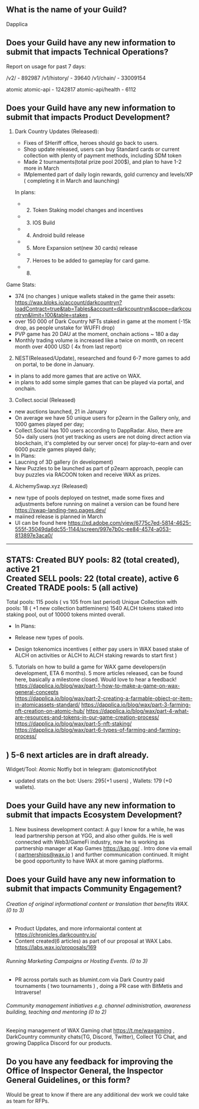 ## What is the name of your Guild?

Dapplica

## Does your Guild have any new information to submit that impacts Technical Operations?

Report on usage for past 7 days:

/v2/                   -  892987
/v1/history/     - 39640
/v1/chain/        - 33009154

atomic
atomic-api             - 1242817
atomic-api/health - 6112

## Does your Guild have any new information to submit that impacts Product Development?

1. Dark Country Updates (Released):
    - Fixes of SHeriff office, heroes should go back to users. 
    - Shop update released, users can buy Standard cards or current collection with plenty of payment methods, including SDM token
    - Made 2 tournaments(total prize pool 200$), and plan to have 1-2 more in March
    - IMplemented part of daily login rewards, gold currency and levels/XP ( completing it in March and launching)
    
    In plans:    
    - 2) Token Staking model changes and incentives
    - 3) IOS Build
    - 4) Android build release
    - 5) More Expansion set(new 30 cards) release
    - 7) Heroes to be added to gameplay for card game.
    - 8) 
  


  Game Stats: 
  - 374 (no changes ) unique wallets staked in the game their assets: https://wax.bloks.io/account/darkcountryn?loadContract=true&tab=Tables&account=darkcountryn&scope=darkcountryn&limit=100&table=stakes ,    
  - over 150 000 of Dark Country NFTs staked in game at the moment (-15k drop, as people unstake for WUFFI drop)
  - PVP game has 20 DAU at the moment, onchain actions ~ 180 a day
  - Monthly trading volume is increased like a twice on month, on recent month over 4000 USD ( 4x from last report)
  

2. NEST(Released/Update), researched and found 6-7 more games to add on portal, to be done in January.
  - in plans to add more games that are active on WAX.
  - in plans to add some simple games that can be played via portal, and onchain.
   
3. Collect.social (Released)
  - new auctions launched, 21 in January  
  - On average we have 50 unique users for p2earn in the Gallery only, and 1000 games played per day;
  - Collect.Social has 100 users according to DappRadar. Also, there are 50+ daily users (not yet tracking as users are not doing direct action via blockchain, it's completed by our server once) for play-to-earn and over 6000 puzzle games played daily;
  - In Plans:
  -  Laucning of 3D gallery (in development)
  -  New Puzzles to be launched as part of p2earn approach, people can buy puzzles via RACOON token and receive WAX as prizes.
    
4. AlchemySwap.xyz (Released)
- new type of pools deployed on testnet, made some fixes and adjustments before running on maiinet a version can be found here https://swap-landing-two.pages.dev/
- maiined release is planned in March
- UI can be found here https://xd.adobe.com/view/6775c7ed-5814-4625-555f-35049da6dc55-1144/screen/997e7b0c-ee84-4574-a053-813897e3aca0/ 
________________________________
STATS:
Created BUY pools: 82 (total created), active 21   
Created SELL pools: 22 (total create), active 6
Created TRADE pools: 5 (all active)  
---
Total pools: 115 pools ( vs 105 from last period)
Unique Collection with pools: 18 ( +1 new collection battleminers) 
1540 ALCH tokens staked into staking pool, out of 10000 tokens minted overall. 

- In Plans:

- Release new types of pools.
- Design tokenomics incentives ( either pay users in WAX based stake of ALCH on activities or ALCH to ALCH staking rewards to start first ) 
5. Tutorials on how to build a game for WAX game developers(in development, ETA 6 months).
    5 more articles released, can be found here, basically a milestone closed. Would love to hear a feedback! 
https://dapplica.io/blog/wax/part-1-how-to-make-a-game-on-wax-general-concepts  
https://dapplica.io/blog/wax/part-2-creating-a-farmable-object-or-item-in-atomicassets-standard/
https://dapplica.io/blog/wax/part-3-farming-nft-creation-on-atomic-hub/ 
https://dapplica.io/blog/wax/part-4-what-are-resources-and-tokens-in-our-game-creation-process/ 
https://dapplica.io/blog/wax/part-5-nft-staking/ 
https://dapplica.io/blog/wax/part-6-types-of-farming-and-farming-process/ 

)
5-6 next articles are in draft already. 
----

Widget/Tool: Atomic Notfiy bot in telegram: @atomicnotifybot
   - updated stats on the bot: Users: 295(+1 users) , Wallets: 179 (+0 wallets). 

## Does your Guild have any new information to submit that impacts Ecosystem Development?

1. New business development contact: A guy I know for a while, he was lead partnership person at YGG, and also other guilds. He is well connected with Web3/GameFi industry, now he is working as partnership manager at Kap Games https://kap.gg/ .
Intro done via email ( partnerships@wax.io ) and further communication continued. It might be good opportunity to have WAX at more gaming platforms.


## Does your Guild have any new information to submit that impacts Community Engagement?

###### Creation of original informational content or translation that benefits WAX. (0 to 3)

- Product Updates, and more informaiontal content at https://chronicles.darkcountry.io/
- Content created(6 articles) as part of our proposal at WAX Labs. https://labs.wax.io/proposals/169 

###### Running Marketing Campaigns or Hosting Events. (0 to 3)

- PR across portals such as blumint.com via Dark Country paid tournaments ( two tournaments ) , doing a PR case with BitMetis and Intraverse! 

###### Community management initiatives e.g. channel administration, awareness building, teaching and mentoring (0 to 2)
Keeping management of WAX Gaming chat https://t.me/waxgaming , DarkCountry community chats(TG, Discord, Twitter), Collect TG Chat, and growing Dapplica Discord for our products. 

## Do you have any feedback for improving the Office of Inspector General, the Inspector General Guidelines, or this form?

Would be great to know if there are any addiitional dev work we could take as team for RFPs. 
